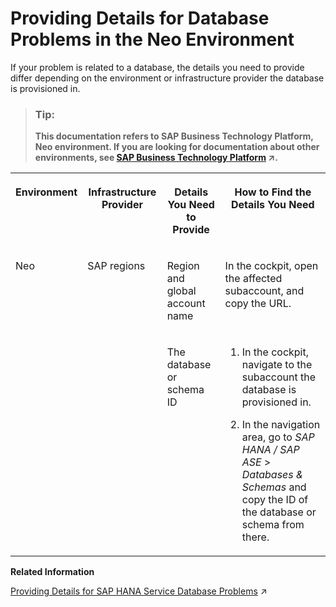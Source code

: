 <!-- loio74749227a1f1470e939ddd3ce9bea1c4 -->

# Providing Details for Database Problems in the Neo Environment

If your problem is related to a database, the details you need to provide differ depending on the environment or infrastructure provider the database is provisioned in.



> ### Tip:  
> **This documentation refers to SAP Business Technology Platform, Neo environment. If you are looking for documentation about other environments, see [SAP Business Technology Platform](https://help.sap.com/viewer/65de2977205c403bbc107264b8eccf4b/Cloud/en-US/6a2c1ab5a31b4ed9a2ce17a5329e1dd8.html "SAP Business Technology Platform (SAP BTP) is an integrated offering comprised of four technology portfolios: database and data management, application development and integration, analytics, and intelligent technologies. The platform offers users the ability to turn data into business value, compose end-to-end business processes, and build and extend SAP applications quickly.") :arrow_upper_right:.**




<table>
<tr>
<th valign="top">

Environment



</th>
<th valign="top">

Infrastructure Provider



</th>
<th valign="top">

Details You Need to Provide



</th>
<th valign="top">

How to Find the Details You Need



</th>
</tr>
<tr>
<td valign="top" rowspan="2">

 Neo 



</td>
<td valign="top" rowspan="2">

SAP regions



</td>
<td valign="top">

Region and global account name



</td>
<td valign="top">

In the cockpit, open the affected subaccount, and copy the URL.



</td>
</tr>
<tr>
<td valign="top">

The database or schema ID



</td>
<td valign="top">

1.  In the cockpit, navigate to the subaccount the database is provisioned in.

2.  In the navigation area, go to *SAP HANA / SAP ASE* \> *Databases & Schemas* and copy the ID of the database or schema from there.




</td>
</tr>
</table>

**Related Information**  


[Providing Details for SAP HANA Service Database Problems](https://help.sap.com/viewer/65de2977205c403bbc107264b8eccf4b/Cloud/en-US/75cde5383e8d42dabd039b7dceef9511.html "If your problem is related to a SAP HANA service database, the details you need to provide differ depending on the environment or infrastructure provider the database is provisioned in.") :arrow_upper_right:

